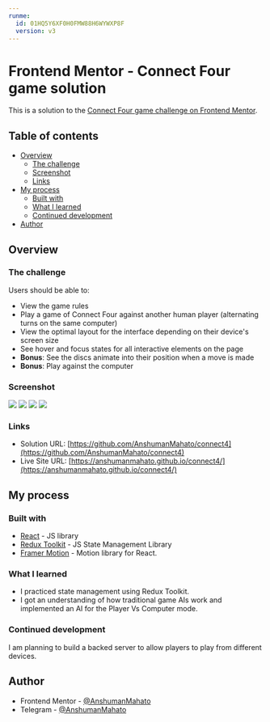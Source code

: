 ```yaml
---
runme:
  id: 01HQ5Y6XF0H0FMW88H6WYWXP8F
  version: v3
---
```


# Frontend Mentor - Connect Four game solution

This is a solution to the [Connect Four game challenge on Frontend Mentor](https://www.frontendmentor.io/challenges/connect-four-game-6G8QVH923s). 

## Table of contents

- [Overview](#overview)
  - [The challenge](#the-challenge)
  - [Screenshot](#screenshot)
  - [Links](#links)
- [My process](#my-process)
  - [Built with](#built-with)
  - [What I learned](#what-i-learned)
  - [Continued development](#continued-development)
- [Author](#author)

## Overview

### The challenge

Users should be able to:

- View the game rules
- Play a game of Connect Four against another human player (alternating turns on the same computer)
- View the optimal layout for the interface depending on their device's screen size
- See hover and focus states for all interactive elements on the page
- **Bonus**: See the discs animate into their position when a move is made
- **Bonus**: Play against the computer

### Screenshot

<img src="./screenshots/iPad-1708524247380.jpeg">
<img src="./screenshots/iPhone 12 Pro-1708524138082.jpeg">
<img src="./screenshots/laptopWithHiDPIScreen-1708524200157.jpeg">
<img src="./screenshots/iPad-1708524282800.jpeg">

### Links

- Solution URL: [https://github.com/AnshumanMahato/connect4](https://github.com/AnshumanMahato/connect4)
- Live Site URL: [https://anshumanmahato.github.io/connect4/](https://anshumanmahato.github.io/connect4/)

## My process

### Built with

- [React](https://reactjs.org/) - JS library
- [Redux Toolkit](https://redux-toolkit.js.org/) - JS State Management Library
- [Framer Motion](https://www.framer.com/motion/) - Motion library for React.

### What I learned

- I practiced state management using Redux Toolkit.
- I got an understanding of how traditional game AIs work and implemented an AI for the Player Vs Computer mode.

### Continued development

I am planning to build a backed server to allow players to play from different devices. 

## Author

- Frontend Mentor - [@AnshumanMahato](https://www.frontendmentor.io/profile/AnshumanMahato)
- Telegram - [@AnshumanMahato](https://t.me/AnshumanMahato)
